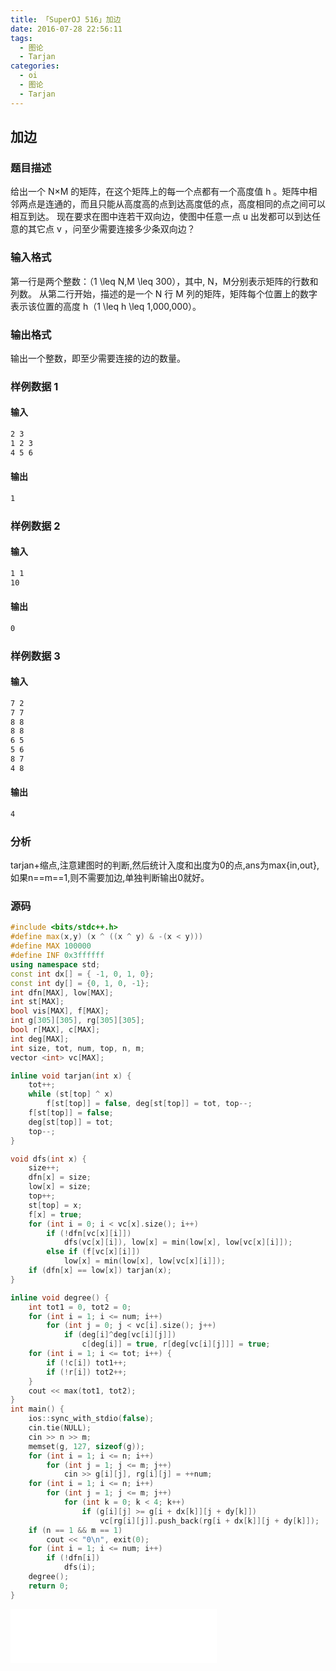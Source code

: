 ```yaml
---
title: 「SuperOJ 516」加边
date: 2016-07-28 22:56:11
tags:
  - 图论
  - Tarjan
categories:
  - oi
  - 图论
  - Tarjan
---
```

## 加边
### 题目描述
给出一个 N×M 的矩阵，在这个矩阵上的每一个点都有一个高度值 h 。矩阵中相邻两点是连通的，而且只能从高度高的点到达高度低的点，高度相同的点之间可以相互到达。
现在要求在图中连若干双向边，使图中任意一点 u 出发都可以到达任意的其它点 v ，问至少需要连接多少条双向边？
### 输入格式
第一行是两个整数：（1 \leq N,M \leq 300），其中, N，M分别表示矩阵的行数和列数。
从第二行开始，描述的是一个 N 行 M 列的矩阵，矩阵每个位置上的数字表示该位置的高度 h（1 \leq h \leq 1,000,000）。 
### 输出格式
输出一个整数，即至少需要连接的边的数量。
<!-- more -->
### 样例数据 1
#### 输入 
``` bash
2 3
1 2 3
4 5 6
```
#### 输出
``` bash
1
```
### 样例数据 2
#### 输入 
``` bash
1 1
10
```
#### 输出
``` bash
0
```
### 样例数据 3
#### 输入 
``` bash
7 2
7 7
8 8
8 8
6 5
5 6
8 7
4 8
```
#### 输出
``` bash
4
```
### 分析
tarjan+缩点,注意建图时的判断,然后统计入度和出度为0的点,ans为max{in,out},如果n==m==1,则不需要加边,单独判断输出0就好。
### 源码
``` cpp
#include <bits/stdc++.h>
#define max(x,y) (x ^ ((x ^ y) & -(x < y)))
#define MAX 100000
#define INF 0x3ffffff
using namespace std;
const int dx[] = { -1, 0, 1, 0};
const int dy[] = {0, 1, 0, -1};
int dfn[MAX], low[MAX];
int st[MAX];
bool vis[MAX], f[MAX];
int g[305][305], rg[305][305];
bool r[MAX], c[MAX];
int deg[MAX];
int size, tot, num, top, n, m;
vector <int> vc[MAX];

inline void tarjan(int x) {
    tot++;
    while (st[top] ^ x)
        f[st[top]] = false, deg[st[top]] = tot, top--;
    f[st[top]] = false;
    deg[st[top]] = tot;
    top--;
}

void dfs(int x) {
    size++;
    dfn[x] = size;
    low[x] = size;
    top++;
    st[top] = x;
    f[x] = true;
    for (int i = 0; i < vc[x].size(); i++)
        if (!dfn[vc[x][i]])
            dfs(vc[x][i]), low[x] = min(low[x], low[vc[x][i]]);
        else if (f[vc[x][i]])
            low[x] = min(low[x], low[vc[x][i]]);
    if (dfn[x] == low[x]) tarjan(x);
}

inline void degree() {
    int tot1 = 0, tot2 = 0;
    for (int i = 1; i <= num; i++)
        for (int j = 0; j < vc[i].size(); j++)
            if (deg[i]^deg[vc[i][j]])
                c[deg[i]] = true, r[deg[vc[i][j]]] = true;
    for (int i = 1; i <= tot; i++) {
        if (!c[i]) tot1++;
        if (!r[i]) tot2++;
    }
    cout << max(tot1, tot2);
}
int main() {
    ios::sync_with_stdio(false);
    cin.tie(NULL);
    cin >> n >> m;
    memset(g, 127, sizeof(g));
    for (int i = 1; i <= n; i++)
        for (int j = 1; j <= m; j++)
            cin >> g[i][j], rg[i][j] = ++num;
    for (int i = 1; i <= n; i++)
        for (int j = 1; j <= m; j++)
            for (int k = 0; k < 4; k++)
                if (g[i][j] >= g[i + dx[k]][j + dy[k]])
                    vc[rg[i][j]].push_back(rg[i + dx[k]][j + dy[k]]);
    if (n == 1 && m == 1)
        cout << "0\n", exit(0);
    for (int i = 1; i <= num; i++)
        if (!dfn[i])
            dfs(i);
    degree();
    return 0;
}
```
<iframe frameborder="no" border="0" marginwidth="0" marginheight="0" width=330 height=86 src="//music.163.com/outchain/player?type=2&id=738423&auto=1&height=66"></iframe>